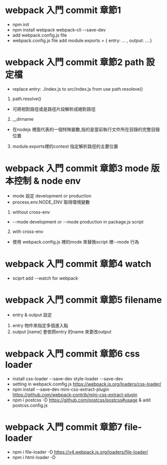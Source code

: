 # webpack 入門 commit 章節1 
- npm init
- npm install webpack webpack-cli --save-dev
- add webpack.config.js file
- webpack.config.js file add module.exports = { entry: ... , output: ....}


# webpack 入門 commit 章節2 path 設定檔
- replace entry: ./index.js to src/index.js  from use path.resoleve()
1. path.resolve()
  - 可將相對路徑或是路徑片段解析成絕對路徑
2. __dirname
  - 在nodejs 裡面代表的一個特殊變數,指的是當前執行文件所在目錄的完整目錄位置
3. module.exports裡的context 指定解析路徑的主要位置


# webpack 入門 commit 章節3 mode 版本控制 & node env
- mode 設定 development or production
- process.env.NODE_ENV 取得環境變數
1. without cross-env
  - --mode development or --mode production in package.js script
2. with cross-env

- 使用 webpack.config.js 裡的mode 來替換script 裡--mode 行為


# webpack 入門 commit 章節4 watch
- sciprt add --watch for webpack


# webpack 入門 commit 章節5 filename
- entry & output 設定
1. entry 物件來指定多個進入點
2. output [name] 會依照entry 的name 來更改output

# webpack 入門 commit 章節6 css loader
- install css-loader --save-dev   style-loader --save-dev
- setting in webpack.comfig.js https://webpack.js.org/loaders/css-loader/
- npm install --save-dev mini-css-extract-plugin https://github.com/webpack-contrib/mini-css-extract-plugin
- npm i postcss -D https://github.com/postcss/postcss#usage & add postcss.config.js

# webpack 入門 commit 章節7 file-loader
- npm i file-loader -D https://v4.webpack.js.org/loaders/file-loader/
- npm i html-loader -D 
